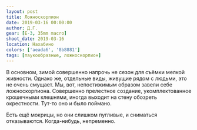 ```yaml
---
layout: post
title: Ложноскорпион
date: 2019-03-16 00:00:00
author: Д.Г.
gear: [E-3, 35mm macro]
shoot_date: 2019-03-16
location: Нахабино
colors: ['aeada6', '8b8881']
tags: [паукообразные, ложноскорпион]
---
```

В основном, зимой совершенно напрочь не сезон для съёмки мелкой живности. Однако же, отдельные виды, живущие рядом с людьми, это не очень смущает. Мы, вот, непостижимым образом завели себе ложноскорпиона. Совершенно прелестное создание, укомплектованное крошечными клешнями, иногда выходит на стену обозреть окрестности. Тут-то оно и было поймано.

Есть ещё мокрицы, но они слишком пугливые, и сниматься отказываются. Когда-нибудь, непременно.
